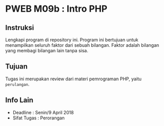 # PWEB M09b : Intro PHP

## Instruksi

Lengkapi program di repository ini. Program ini bertujuan untuk menampilkan seluruh faktor dari sebuah bilangan. Faktor adalah bilangan yang membagi bilangan lain tanpa sisa.

## Tujuan

Tugas ini merupakan review dari materi pemrograman PHP, yaitu `perulangan`.

## Info Lain

*   Deadline : Senin/9 April 2018
*   Sifat Tugas : Perorangan
